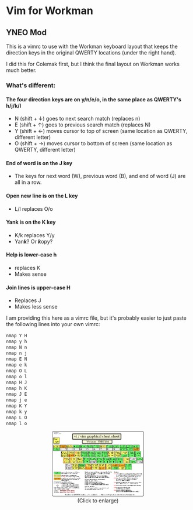 # Vim for Workman
## YNEO Mod

This is a vimrc to use with the Workman keyboard layout that keeps the direction keys in the original QWERTY locations (under the right hand).

I did this for Colemak first, but I think the final layout on Workman works much better.

### What's different:
#### The four direction keys are on y/n/e/o, in the same place as QWERTY's h/j/k/l
- N (shift + ↓) goes to next search match (replaces n)
- E (shift + ↑) goes to previous search match (replaces N)
- Y (shift + ←) moves cursor to top of screen (same location as QWERTY, different letter)
- O (shift + →) moves cursor to bottom of screen (same location as QWERTY, different letter)

#### End of word is on the J key
- The keys for next word (W), previous word (B), and end of word (J) are all in a row.

#### Open new line is on the L key
- L/l replaces O/o

#### Yank is on the K key
- K/k replaces Y/y
- Yan***k***? Or ***k***opy?

#### Help is lower-case h
- replaces K
- Makes sense
#### Join lines is upper-case H
- Replaces J
- Makes less sense

I am providing this here as a vimrc file, but it's probably easier to just paste the following lines into your own vimrc:

```
nmap Y H
nmap y h
nmap N n
nmap n j
nmap E N
nmap e k
nmap O L
nmap o l
nmap H J
nmap h K
nmap J E
nmap j e
nmap K Y
nmap k y
nmap L O
nmap l o
```

<p align="center">
 <img src="https://raw.githubusercontent.com/drewherron/workman-vim/main/workman-vim-yneo.png" width="50%" height="50%">
 <br>
 (Click to enlarge)
 </p>
